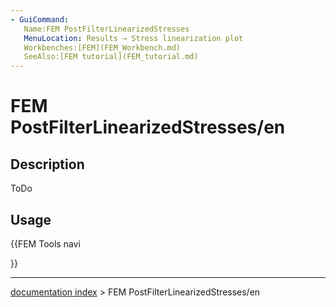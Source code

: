 ```yaml
---
- GuiCommand:
   Name:FEM PostFilterLinearizedStresses
   MenuLocation: Results → Stress linearization plot
   Workbenches:[FEM](FEM_Workbench.md)
   SeeAlso:[FEM tutorial](FEM_tutorial.md)
---
```


# FEM PostFilterLinearizedStresses/en

## Description

ToDo

## Usage





{{FEM Tools navi

}}

---
[documentation index](../README.md) > FEM PostFilterLinearizedStresses/en
